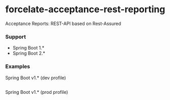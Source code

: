 # forcelate-acceptance-rest-reporting
Acceptance Reports: REST-API based on Rest-Assured

### Support
* Spring Boot 1.*
* Spring Boot 2.*

### Examples

Spring Boot v1.* (dev profile)

<p align="center">
	<img src="https://github.com/forcelate//forcelate-acceptance-rest-reporting/blob/master/imgs/v1-dev.jpg?raw=true" alt=""/>
</p>

Spring Boot v1.* (prod profile)

<p align="center">
	<img src="https://github.com/forcelate//forcelate-acceptance-rest-reporting/blob/master/imgs/v1-prod.jpg?raw=true" alt=""/>
</p>

